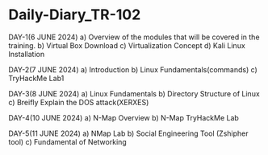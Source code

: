 # Daily-Diary_TR-102
DAY-1(6 JUNE 2024)
    a) Overview of the modules that will be covered in the training.
    b) Virtual Box Download
    c) Virtualization Concept
    d) Kali Linux Installation

DAY-2(7 JUNE 2024)
   a) Introduction
   b) Linux Fundamentals(commands)
   c) TryHackMe Lab1

DAY-3(8 JUNE 2024)
  a) Linux Fundamentals
  b) Directory Structure of Linux
  c) Breifly Explain the DOS attack(XERXES)

DAY-4(10 JUNE 2024)
  a) N-Map Overview
  b) N-Map TryHackMe Lab

DAY-5(11 JUNE 2024)
  a) NMap Lab
  b) Social Engineering Tool (Zshipher tool)
  c) Fundamental of Networking

